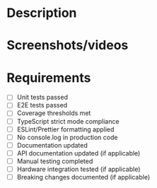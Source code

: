 # Description

# Screenshots/videos


# Requirements
- [ ] Unit tests passed
- [ ] E2E tests passed  
- [ ] Coverage thresholds met
- [ ] TypeScript strict mode compliance
- [ ] ESLint/Prettier formatting applied
- [ ] No console.log in production code
- [ ] Documentation updated
- [ ] API documentation updated (if applicable)
- [ ] Manual testing completed
- [ ] Hardware integration tested (if applicable)
- [ ] Breaking changes documented (if applicable)